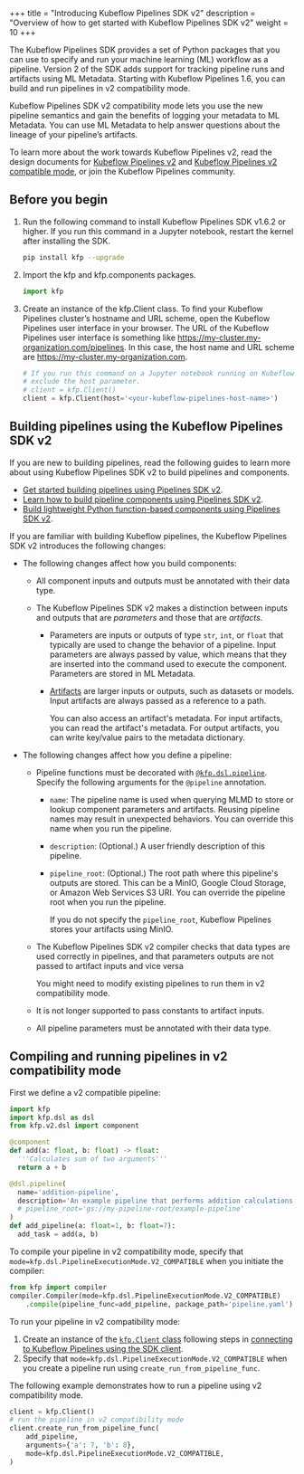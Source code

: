 +++
title = "Introducing Kubeflow Pipelines SDK v2"
description = "Overview of how to get started with Kubeflow Pipelines SDK v2"
weight = 10
+++

The Kubeflow Pipelines SDK provides a set of Python packages that you can use to specify and run your machine learning (ML) workflow as a pipeline. Version 2 of the SDK adds support for tracking pipeline runs and artifacts using ML Metadata. Starting with Kubeflow Pipelines 1.6, you can build and run pipelines in v2 compatibility mode.

Kubeflow Pipelines SDK v2 compatibility mode lets you use the new pipeline semantics and gain the benefits of logging your metadata to ML Metadata. You can use ML Metadata to help answer questions about the lineage of your pipeline’s artifacts.

To learn more about the work towards Kubeflow Pipelines v2, read the design documents for [Kubeflow Pipelines v2](http://bit.ly/kfp-v2) and [Kubeflow Pipelines v2 compatible
mode](http://bit.ly/kfp-v2-compatible), or join the Kubeflow Pipelines community.

## Before you begin

1.  Run the following command to install Kubeflow Pipelines SDK v1.6.2 or higher. If you run this command in a Jupyter notebook, restart the kernel after installing the SDK.
    
    ```bash
    pip install kfp --upgrade
    ```

1.  Import the kfp and kfp.components packages.

    ```python
    import kfp
    ```

1.  Create an instance of the kfp.Client class. To find your Kubeflow Pipelines cluster’s hostname and URL scheme, open the Kubeflow Pipelines user interface in your browser. The URL of the Kubeflow Pipelines user interface is something like https://my-cluster.my-organization.com/pipelines. In this case, the host name and URL scheme are https://my-cluster.my-organization.com.

    ```python
    # If you run this command on a Jupyter notebook running on Kubeflow, you can
    # exclude the host parameter.
    # client = kfp.Client()
    client = kfp.Client(host='<your-kubeflow-pipelines-host-name>')
    ```

## Building pipelines using the Kubeflow Pipelines SDK v2

If you are new to building pipelines, read the following guides to learn more about
using Kubeflow Pipelines SDK v2 to build pipelines and components.

*  [Get started building pipelines using Pipelines SDK v2][build-pipeline].
*  [Learn how to build pipeline components using Pipelines SDK v2][build-component].
*  [Build lightweight Python function-based components using Pipelines SDK
   v2][python-component].

If you are familiar with building Kubeflow pipelines, the Kubeflow Pipelines SDK v2 
introduces the following changes:

*   The following changes affect how you build components:

    *   All component inputs and outputs must be annotated with their data type.

    *   The Kubeflow Pipelines SDK v2 makes a distinction between inputs and outputs that
        are _parameters_ and those that are _artifacts_.

        *   Parameters are inputs or outputs of type `str`, `int`, or `float`
            that typically are used to change the behavior of a pipeline. Input parameters
            are always passed by value, which means that they are inserted into the
            command used to execute the component. Parameters are stored in ML Metadata. 

        *   [Artifacts](https://github.com/kubeflow/pipelines/blob/master/sdk/python/kfp/dsl/io_types.py)
            are larger inputs or outputs, such as datasets or models. Input
            artifacts are always passed as a reference to a path. 

            You can also access an artifact's metadata. For input artifacts, you can
            read the artifact's metadata. For output artifacts, you can write key/value
            pairs to the metadata dictionary.  

*   The following changes affect how you define a pipeline:

    *   Pipeline functions must be decorated with
         [`@kfp.dsl.pipeline`](https://github.com/kubeflow/pipelines/blob/master/sdk/python/kfp/dsl/_pipeline.py). Specify the following arguments for the 
         `@pipeline` annotation.

        *   `name`: The pipeline name is used when querying MLMD to store or lookup
             component parameters and artifacts. Reusing pipeline names may result in unexpected behaviors. You can override this name when you run the pipeline.
        *   `description`: (Optional.) A user friendly description of this pipeline.
        *   `pipeline_root`: (Optional.) The root path where this pipeline's outputs
            are stored. This can be a MinIO, Google Cloud Storage, or Amazon Web Services
            S3 URI. You can override the pipeline root when you run the pipeline.

            If you do not specify the `pipeline_root`, Kubeflow Pipelines stores your
            artifacts using MinIO.
    
    *   The Kubeflow Pipelines SDK v2 compiler checks that data types are used correctly in pipelines,
        and that parameters outputs are not passed to artifact inputs and vice versa

        You might need to modify existing pipelines to run them in v2 compatibility mode.

    *   It is not longer supported to pass constants to artifact inputs. 

    *   All pipeline parameters must be annotated with their data type.

## Compiling and running pipelines in v2 compatibility mode

First we define a v2 compatible pipeline:

```python
import kfp
import kfp.dsl as dsl
from kfp.v2.dsl import component

@component
def add(a: float, b: float) -> float:
  '''Calculates sum of two arguments'''
  return a + b

@dsl.pipeline(
  name='addition-pipeline',
  description='An example pipeline that performs addition calculations.',
  # pipeline_root='gs://my-pipeline-root/example-pipeline'
)
def add_pipeline(a: float=1, b: float=7):
  add_task = add(a, b)
```

To compile your pipeline in v2 compatibility mode, specify that
`mode=kfp.dsl.PipelineExecutionMode.V2_COMPATIBLE` when you initiate the compiler:

```python
from kfp import compiler
compiler.Compiler(mode=kfp.dsl.PipelineExecutionMode.V2_COMPATIBLE)
    .compile(pipeline_func=add_pipeline, package_path='pipeline.yaml')
```

To run your pipeline in v2 compatibility mode:

1. Create an instance of the [`kfp.Client` class][kfp-client] following steps in [connecting to Kubeflow Pipelines using the SDK client][connect-api].
2. Specify that `mode=kfp.dsl.PipelineExecutionMode.V2_COMPATIBLE` when you create a pipeline
run using `create_run_from_pipeline_func`.

The following example demonstrates how to run a pipeline using v2 compatibility mode.

```python
client = kfp.Client()
# run the pipeline in v2 compatibility mode
client.create_run_from_pipeline_func(
    add_pipeline,
    arguments={'a': 7, 'b': 8},
    mode=kfp.dsl.PipelineExecutionMode.V2_COMPATIBLE,
)
```

[build-pipeline]: /docs/components/pipelines/sdk/v2/build-pipeline/
[build-component]: /docs/components/pipelines/sdk/v2/component-development/
[python-component]: /docs/components/pipelines/sdk/v2/python-function-components/
[kfp-client]: https://kubeflow-pipelines.readthedocs.io/en/latest/source/kfp.client.html#kfp.Client
[connect-api]: /docs/components/pipelines/sdk/connect-api.md 
